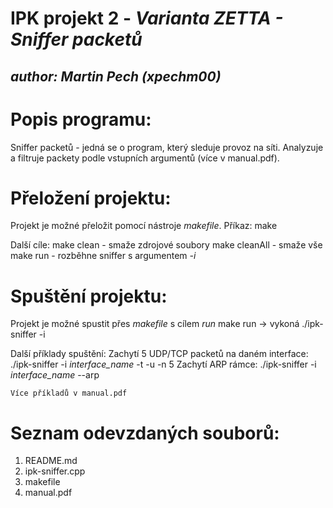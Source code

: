 # IPK projekt 2 - *Varianta ZETTA - Sniffer packetů*

## *author: Martin Pech (xpechm00)*


Popis programu:
=

Sniffer packetů - jedná se o program, který sleduje provoz na síti. 
Analyzuje a filtruje packety podle vstupních argumentů (více v manual.pdf).


Přeložení projektu:
=
Projekt je možné přeložit pomocí nástroje *makefile*.
Příkaz: make

Další cíle: 
make clean - smaže zdrojové soubory
make cleanAll - smaže vše
make run - rozběhne sniffer s argumentem *-i*


Spuštění projektu:
=
Projekt je možné spustit přes *makefile* s cílem *run*
make run -> vykoná ./ipk-sniffer -i

Další příklady spuštění:
    Zachytí 5 UDP/TCP packetů na daném interface:
    ./ipk-sniffer -i *interface_name* -t -u -n 5
    Zachytí ARP rámce:
    ./ipk-sniffer -i *interface_name* --arp

    Více příkladů v manual.pdf


Seznam odevzdaných souborů:
=
1. README.md
2. ipk-sniffer.cpp
3. makefile
4. manual.pdf
